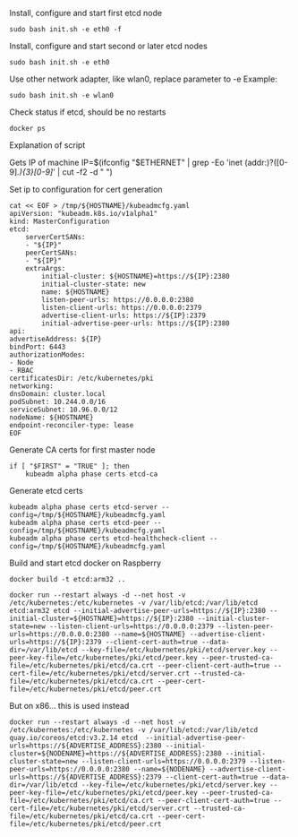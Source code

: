 Install, configure and start first etcd node

    sudo bash init.sh -e eth0 -f

Install, configure and start second or later etcd nodes

    sudo bash init.sh -e eth0

Use other network adapter, like wlan0, replace parameter to -e
Example:

    sudo bash init.sh -e wlan0

Check status if etcd, should be no restarts

    docker ps

Explanation of script

Gets IP of machine
    IP=$(ifconfig "$ETHERNET" | grep -Eo 'inet (addr:)?([0-9]*\.){3}[0-9]*'  | cut -f2 -d " ")

Set ip to configuration for cert generation
    
    cat << EOF > /tmp/${HOSTNAME}/kubeadmcfg.yaml
    apiVersion: "kubeadm.k8s.io/v1alpha1"
    kind: MasterConfiguration
    etcd:
        serverCertSANs:
        - "${IP}"
        peerCertSANs:
        - "${IP}"
        extraArgs:
            initial-cluster: ${HOSTNAME}=https://${IP}:2380
            initial-cluster-state: new       
            name: ${HOSTNAME}
            listen-peer-urls: https://0.0.0.0:2380
            listen-client-urls: https://0.0.0.0:2379
            advertise-client-urls: https://${IP}:2379
            initial-advertise-peer-urls: https://${IP}:2380
    api:
    advertiseAddress: ${IP}
    bindPort: 6443
    authorizationModes:
    - Node
    - RBAC
    certificatesDir: /etc/kubernetes/pki
    networking:
    dnsDomain: cluster.local
    podSubnet: 10.244.0.0/16
    serviceSubnet: 10.96.0.0/12
    nodeName: ${HOSTNAME}
    endpoint-reconciler-type: lease
    EOF

Generate CA certs for first master node

    if [ "$FIRST" = "TRUE" ]; then
        kubeadm alpha phase certs etcd-ca

Generate etcd certs

    kubeadm alpha phase certs etcd-server --config=/tmp/${HOSTNAME}/kubeadmcfg.yaml
    kubeadm alpha phase certs etcd-peer --config=/tmp/${HOSTNAME}/kubeadmcfg.yaml
    kubeadm alpha phase certs etcd-healthcheck-client --config=/tmp/${HOSTNAME}/kubeadmcfg.yaml

Build and start etcd docker on Raspberry

    docker build -t etcd:arm32 ..

    docker run --restart always -d --net host -v /etc/kubernetes:/etc/kubernetes -v /var/lib/etcd:/var/lib/etcd etcd:arm32 etcd --initial-advertise-peer-urls=https://${IP}:2380 --initial-cluster=${HOSTNAME}=https://${IP}:2380 --initial-cluster-state=new --listen-client-urls=https://0.0.0.0:2379 --listen-peer-urls=https://0.0.0.0:2380 --name=${HOSTNAME} --advertise-client-urls=https://${IP}:2379 --client-cert-auth=true --data-dir=/var/lib/etcd --key-file=/etc/kubernetes/pki/etcd/server.key --peer-key-file=/etc/kubernetes/pki/etcd/peer.key --peer-trusted-ca-file=/etc/kubernetes/pki/etcd/ca.crt --peer-client-cert-auth=true --cert-file=/etc/kubernetes/pki/etcd/server.crt --trusted-ca-file=/etc/kubernetes/pki/etcd/ca.crt --peer-cert-file=/etc/kubernetes/pki/etcd/peer.crt

But on x86... this is used instead

    docker run --restart always -d --net host -v /etc/kubernetes:/etc/kubernetes -v /var/lib/etcd:/var/lib/etcd quay.io/coreos/etcd:v3.2.14 etcd  --initial-advertise-peer-urls=https://${ADVERTISE_ADDRESS}:2380 --initial-cluster=${NODENAME}=https://${ADVERTISE_ADDRESS}:2380 --initial-cluster-state=new --listen-client-urls=https://0.0.0.0:2379 --listen-peer-urls=https://0.0.0.0:2380 --name=${NODENAME} --advertise-client-urls=https://${ADVERTISE_ADDRESS}:2379 --client-cert-auth=true --data-dir=/var/lib/etcd --key-file=/etc/kubernetes/pki/etcd/server.key --peer-key-file=/etc/kubernetes/pki/etcd/peer.key --peer-trusted-ca-file=/etc/kubernetes/pki/etcd/ca.crt --peer-client-cert-auth=true --cert-file=/etc/kubernetes/pki/etcd/server.crt --trusted-ca-file=/etc/kubernetes/pki/etcd/ca.crt --peer-cert-file=/etc/kubernetes/pki/etcd/peer.crt
